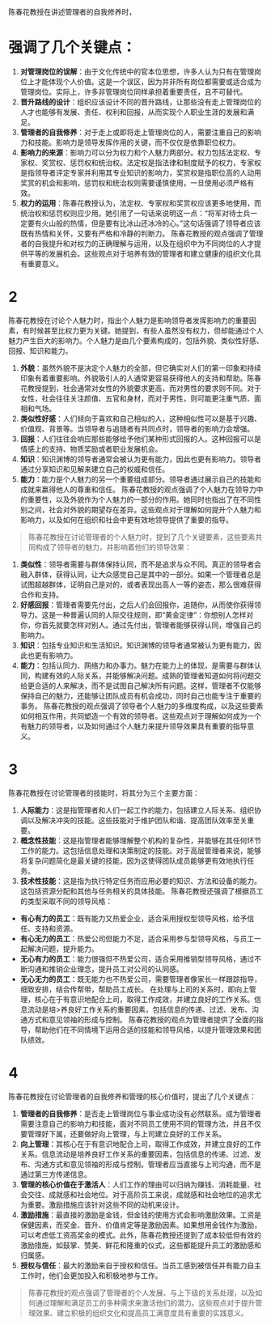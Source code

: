 陈春花教授在讲述管理者的自我修养时，
# 强调了几个关键点：
1. **对管理岗位的误解**：由于文化传统中的官本位思想，许多人认为只有在管理岗位上才能体现个人价值。这是一个误区，因为并非所有岗位都需要或适合成为管理岗位。实际上，许多非管理岗位同样承担着重要责任，且不可替代。
2. **晋升路线的设计**：组织应该设计不同的晋升路线，让那些没有走上管理岗位的人才也能够有发展、责任、权利和回报，从而实现个人职业生涯的发展和满足。
3. **管理者的自我修养**：对于走上或即将走上管理岗位的人，需要注重自己的影响力和技能。影响力是领导发挥作用的关键，而不仅仅是依靠职位权力。
4. **影响力的来源**：影响力可以分为权力和个人魅力两部分。权力包括法定权、专家权、奖赏权、惩罚权和统治权。法定权是指法律和制度赋予的权力，专家权是指领导者评定专家并利用其专业知识的影响力，奖赏权是指职位高的人动用奖赏的机会和影响，惩罚权和统治权则需要谨慎使用，一旦使用必须严格有效。
5. **权力的运用**：陈春花教授认为，法定权、专家权和奖赏权应该更多地使用，而统治权和惩罚权则应少用。她引用了一句话来说明这一点：“将军对待士兵一定要有火山般的热情，但是要有比冰山还冰冷的心。”这句话强调了领导者应该既有热情和关怀，又要有严格和冷静的判断力。
陈春花教授的观点强调了管理者的自我提升和对权力的正确理解与运用，以及在组织中为不同岗位的人才提供平等的发展机会。这些观点对于培养有效的管理者和建立健康的组织文化具有重要意义。

# 2
陈春花教授在讨论个人魅力时，指出个人魅力是影响领导者发挥影响力的重要因素，有时候甚至比权力更为关键。她提到，有些人虽然没有权力，但却能通过个人魅力产生巨大的影响力。个人魅力是由几个要素构成的，包括外貌、类似性好感、回报、知识和能力。
1. **外貌**：虽然外貌不是决定个人魅力的全部，但它确实对人们的第一印象和持续印象有着重要影响。外貌吸引人的人通常更容易获得他人的支持和帮助。陈春花教授提到，社会通常对女性的外貌要求更高，而对男性的要求则不同。对于女性，社会往往关注颜值、五官和身材，而对于男性，则可能更注重气质、面相和气场。
2. **类似性好感**：人们倾向于喜欢和自己相似的人，这种相似性可以是基于兴趣、价值观、背景等。当领导者与追随者有共同点时，领导者的影响力会增强。
3. **回报**：人们往往会响应那些能够给予他们某种形式回报的人。这种回报可以是情感上的支持、物质奖励或者职业发展机会。
4. **知识**：知识渊博的领导者通常会被认为更有能力，因此也更有影响力。领导者通过分享知识和见解来建立自己的权威和信任。
5. **能力**：能力是个人魅力的另一个重要组成部分。领导者通过展示自己的技能和成就来赢得他人的尊重和信任。
陈春花教授的观点强调了个人魅力在领导力中的重要性，以及外貌作为个人魅力的一部分的作用。她同时也指出了在不同性别之间，社会对外貌的期望存在差异。这些观点对于理解如何提升个人魅力和影响力，以及如何在组织和社会中更有效地领导提供了重要的指导。

>陈春花教授在讨论管理者的个人魅力时，提到了几个关键要素，这些要素共同构成了领导者的魅力，并影响着他们的领导效果：
1. **类似性**：领导者需要与群体保持认同，而不是追求与众不同。真正的领导者会融入群体，获得认同，让大众感觉自己是其中的一部分。如果一个管理者总是试图超越群体，证明自己是对的，或者表现出高人一等的姿态，那么很难获得合作和支持。
2. **好感回报**：管理者需要先付出，之后人们会回报你，追随你，从而使你获得领导力。这是一种普遍认同的人际交往规则，即“黄金定律”：你想别人怎样对你，你首先就要怎样对别人。通过先付出，管理者能够获得认同，增强自己的影响力。
3. **知识**：包括专业知识和生活知识。知识渊博的领导者通常被认为更有能力，因此也更有影响力。
4. **能力**：包括认同力、网络力和办事力。魅力在能力上的体现，是需要与群体认同，构建有效的人际关系，并能够解决问题。成熟的管理者知道如何将问题交给更合适的人来解决，而不是试图自己解决所有问题。这样，管理者不仅能够保持自己的魅力，还能够让团队成员有机会成功，同时自己也能专注于重要的事务。
陈春花教授的观点强调了领导者个人魅力的多维度构成，以及这些要素如何相互作用，共同塑造一个有效的领导者。这些观点对于理解如何成为一个有魅力的领导者，以及如何通过个人魅力来提升领导效果具有重要的指导意义。


# 3
陈春花教授在讨论管理者的技能时，将其分为三个主要方面：
1. **人际能力**：这是指管理者和人们一起工作的能力，包括建立人际关系、组织协调以及解决冲突的技能。这些技能对于维护团队和谐、提高团队效率至关重要。
2. **概念性技能**：这是指管理者能够理解整个机构的复杂性，并能够在其任何环节工作的能力。这包括信息处理和决策制定的技能。对于高层管理者来说，能够将复杂问题简化是最关键的技能，因为这使得团队成员能够更有效地执行任务。
3. **技术性技能**：这是指为执行特定任务而应用必要的知识、方法和设备的能力。这包括资源分配和其他与任务相关的具体技能。
陈春花教授还强调了根据员工的类型采取不同的领导风格：
- **有心有力的员工**：既有能力又热爱企业，适合采用授权型领导风格，给予信任、支持和资源。
- **有心无力的员工**：热爱公司但能力不足，适合采用参与型领导风格，与员工一起解决问题，提升能力。
- **无心有力的员工**：能力很强但不热爱公司，适合采用推销型领导风格，通过不断沟通和推销企业理念，提升员工对公司的认同感。
- **无心无力的员工**：既无能力也不热爱公司，需要管理者像家长一样跟踪指导，细致安排，结合传帮带，帮助员工成长。
在处理与上司的关系时，即向上管理，核心在于有意识地配合上司，取得工作成效，并建立良好的工作关系。信息流动是培>养良好工作关系的重要因素，包括信息的传递、过滤、发布、沟通方式和意见领袖的形成与控制。
陈春花教授的观点为管理者提供了全面的指导，帮助他们在不同情境下运用合适的技能和领导风格，以提升管理效果和团队绩效。


# 4
陈春花教授在讨论管理者的自我修养和管理的核心价值时，提出了几个关键点：
1. **管理者的自我修养**：是否走上管理岗位与事业成功没有必然联系。成为管理者需要注意自己的影响力和技能，面对不同员工使用不同的管理方法，并且不仅要管理好下属，还要做好向上管理，与上司建立良好的工作关系。
2. **向上管理**：其核心在于有意识地配合上司，取得工作成效，并建立良好的工作关系。信息流动是培养良好工作关系的重要因素，包括信息的传递、过滤、发布、沟通方式和意见领袖的形成与控制。管理者应当直接与上司沟通，而不是通过第三方传递信息。
3. **管理的核心价值在于激活人**：人们工作的理由可以归纳为赚钱、消耗能量、社会交往、成就感和社会地位。对于高阶员工来说，成就感和社会地位的追求尤为重要。激励措施应该针对这些不同的动机来设计。
4. **激励措施**：最直接的激励是金钱，但金钱的使用方式会影响激励效果。工资是保健因素，而奖金、晋升、价值肯定等是激励因素。如果想用金钱作为激励，可以考虑低工资高奖金的模式。此外，陈春花教授还提到了成本较低但有效的激励措施，如鼓掌、赞美、鲜花和隆重的仪式，这些都能提升员工的激励感和归属感。
5. **授权与信任**：最大的激励来自于授权和信任。当员工感到被信任并有能力自主工作时，他们会更加投入和积极地参与工作。
>陈春花教授的观点强调了管理者的个人发展、与上下级的关系处理，以及如何通过理解和满足员工的多种需求来激活他们的潜力。这些观点对于提升管理效果、建立积极的组织文化和提高员工满意度具有重要的实践意义。
